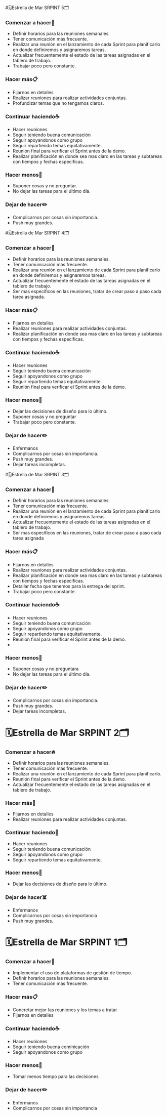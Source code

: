 #🗓️Estrella de Mar SRPINT 5🗂️

### Comenzar a hacer🌷

- Definir horarios para las reuniones semanales.
- Tener comunicación más frecuente.
- Realizar una reunión en el lanzamiento de cada Sprint para planificarlo en donde definiremos y asignaremos tareas.
- Actualizar frecuentemente el estado de las tareas asignadas en el tablero de trabajo.
- Trabajar poco pero constante.

### Hacer más📋

- Fijarnos en detalles
- Realizar reuniones para realizar actividades conjuntas.
- Profundizar temas que no tengamos claros.

### Continuar haciendo☕

- Hacer reuniones
- Seguir teniendo buena comunicación
- Seguir apoyandonos como grupo
- Seguir repartiendo temas equitativamente.
- Reunión final para verificar el Sprint antes de la demo.
- Realizar planificación en donde sea mas claro en las tareas y subtareas con tiempos y fechas especificas.

### Hacer menos🥕

- Suponer cosas y no preguntar.
- No dejar las tareas para el último día.

### Dejar de hacer✏️

- Complicarnos por cosas sin importancia.
- Push muy grandes.

#🗓️Estrella de Mar SRPINT 4🗂️

### Comenzar a hacer🌷

- Definir horarios para las reuniones semanales.
- Tener comunicación más frecuente.
- Realizar una reunión en el lanzamiento de cada Sprint para planificarlo en donde definiremos y asignaremos tareas.
- Actualizar frecuentemente el estado de las tareas asignadas en el tablero de trabajo.
- Ser mas especificos en las reuniones, tratar de crear paso a paso cada tarea asignada.

### Hacer más📋

- Fijarnos en detalles
- Realizar reuniones para realizar actividades conjuntas.
- Realizar planificación en donde sea mas claro en las tareas y subtareas con tiempos y fechas especificas.

### Continuar haciendo☕

- Hacer reuniones
- Seguir teniendo buena comunicación
- Seguir apoyandonos como grupo
- Seguir repartiendo temas equitativamente.
- Reunión final para verificar el Sprint antes de la demo.

### Hacer menos🥕

- Dejar las decisiones de diseño para lo último.
- Suponer cosas y no preguntar
- Trabajar poco pero constante.

### Dejar de hacer✏️

- Enfermanos
- Complicarnos por cosas sin importancia.
- Push muy grandes.
- Dejar tareas incompletas.

#🗓️Estrella de Mar SRPINT 3🗂️

### Comenzar a hacer🌷

- Definir horarios para las reuniones semanales.
- Tener comunicación más frecuente.
- Realizar una reunión en el lanzamiento de cada Sprint para planificarlo en donde definiremos y asignaremos tareas.
- Actualizar frecuentemente el estado de las tareas asignadas en el tablero de trabajo.
- Ser mas específicos en las reuniones, tratar de crear paso a paso cada tarea asignada
### Hacer más📋

- Fijarnos en detalles
- Realizar reuniones para realizar actividades conjuntas.
- Realizar planificación en donde sea mas claro en las tareas y subtareas con tiempos y fechas especificas.
- Detallar fecha  que tenemos para la entrega del sprint.
- Trabajar poco pero constante.
### Continuar haciendo☕

- Hacer reuniones
- Seguir teniendo buena comunicación
- Seguir apoyandonos como grupo
- Seguir repartiendo temas equitativamente.
- Reunión final para verificar el Sprint antes de la demo.
-
### Hacer menos🥕

- Suponer cosas y no preguntara
- No dejar las tareas para el último día.

### Dejar de hacer✏️

- Complicarnos por cosas sin importancia.
- Push muy grandes.
- Dejar tareas incompletas.

# 🗓️Estrella de Mar SRPINT 2🗂️

### Comenzar a hacer🔥

- Definir horarios para las reuniones semanales.
- Tener comunicación más frecuente.
- Realizar una reunión en el lanzamiento de cada Sprint para planificarlo.
- Reunión final para verificar el Sprint antes de la demo.
- Actualizar frecuentemente el estado de las tareas asignadas en el tablero de trabajo.

### Hacer más🍂

- Fijarnos en detalles
- Realizar reuniones para realizar actividades conjuntas.

### Continuar haciendo🧡

- Hacer reuniones
- Seguir teniendo buena comunicación
- Seguir apoyandonos como grupo
- Seguir repartiendo temas equitativamente.

### Hacer menos👻

- Dejar las decisiones de diseño para lo último.

### Dejar de hacer☠️

- Enfermanos
- Complicarnos por cosas sin importancia
- Push muy grandes.

# 🗓️Estrella de Mar SRPINT 1🗂️

### Comenzar a hacer🌷

- Implementar el uso de plataformas de gestión de tiempo.
- Definir horarios para las reuniones semanales.
- Tener comunicación más frecuente.

### Hacer más📋

- Concretar mejor las reuniones y los temas a tratar
- Fijarnos en detalles

### Continuar haciendo☕

- Hacer reuniones
- Seguir teniendo buena cominicación
- Seguir apoyandonos como grupo

### Hacer menos🥕

- Tomar menos tiempo para las decisiones

### Dejar de hacer✏️

- Enfermanos
- Complicarnos por cosas sin importancia
